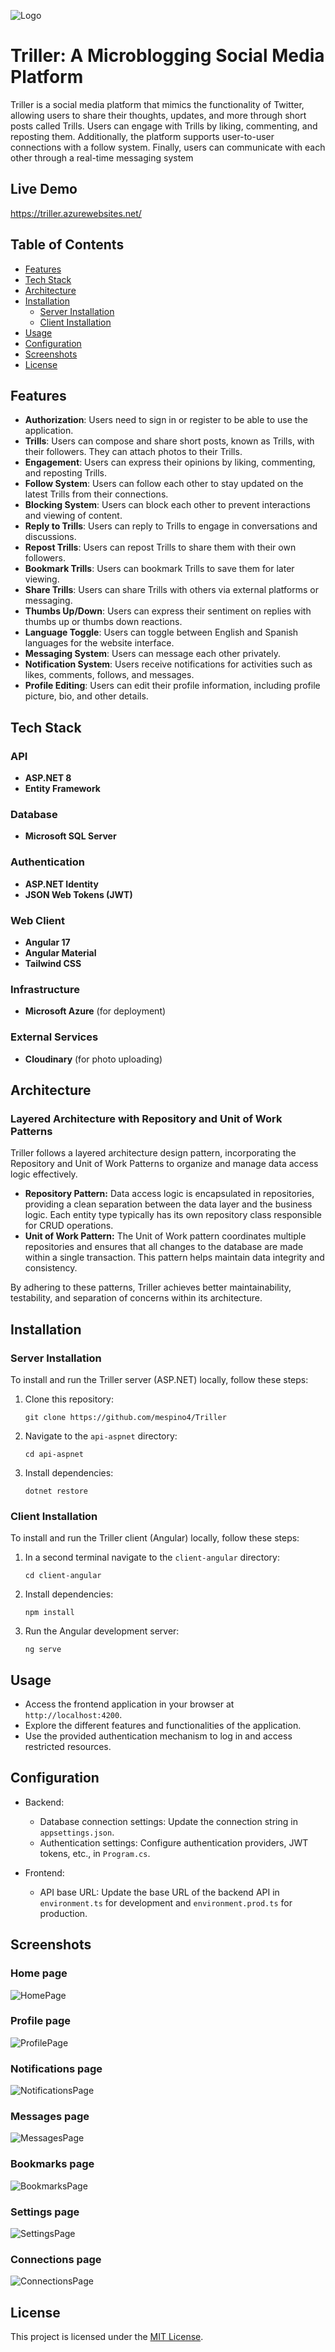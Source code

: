 ![Logo](images/trillerLogo2.png)
# Triller: A Microblogging Social Media Platform

Triller is a social media platform that mimics the functionality of Twitter, 
allowing users to share their thoughts, updates, and more through short posts called Trills. 
Users can engage with Trills by liking, commenting, and reposting them. Additionally, 
the platform supports user-to-user connections with a follow system. Finally, users can 
communicate with each other through a real-time messaging system

## Live Demo
https://triller.azurewebsites.net/

## Table of Contents
- [Features](#features)
- [Tech Stack](#tech-stack)
- [Architecture](#architecture)
- [Installation](#installation)
  - [Server Installation](#server-installation)
  - [Client Installation](#client-installation)
- [Usage](#usage)
- [Configuration](#configuration)
- [Screenshots](#screenshots)
- [License](#license)

## Features
- **Authorization**: Users need to sign in or register to be able to use the application.
- **Trills**: Users can compose and share short posts, known as Trills, with their followers. They can attach photos to their Trills.
- **Engagement**: Users can express their opinions by liking, commenting, and reposting Trills.
- **Follow System**: Users can follow each other to stay updated on the latest Trills from their connections.
- **Blocking System**: Users can block each other to prevent interactions and viewing of content.
- **Reply to Trills**: Users can reply to Trills to engage in conversations and discussions.
- **Repost Trills**: Users can repost Trills to share them with their own followers.
- **Bookmark Trills**: Users can bookmark Trills to save them for later viewing.
- **Share Trills**: Users can share Trills with others via external platforms or messaging.
- **Thumbs Up/Down**: Users can express their sentiment on replies with thumbs up or thumbs down reactions.
- **Language Toggle**: Users can toggle between English and Spanish languages for the website interface.
- **Messaging System**: Users can message each other privately.
- **Notification System**: Users receive notifications for activities such as likes, comments, follows, and messages.
- **Profile Editing**: Users can edit their profile information, including profile picture, bio, and other details.


## Tech Stack
### API
- **ASP.NET 8**
- **Entity Framework**

### Database
- **Microsoft SQL Server**

### Authentication
- **ASP.NET Identity**
- **JSON Web Tokens (JWT)**

### Web Client
- **Angular 17**
- **Angular Material**
- **Tailwind CSS**

### Infrastructure
- **Microsoft Azure** (for deployment)

### External Services
- **Cloudinary** (for photo uploading)

## Architecture
### Layered Architecture with Repository and Unit of Work Patterns
Triller follows a layered architecture design pattern, incorporating the Repository and Unit of Work Patterns to organize and manage data access logic effectively.
- **Repository Pattern:** Data access logic is encapsulated in repositories, providing a clean separation between the data layer and the business logic. Each entity type typically has its own repository class responsible for CRUD operations.
- **Unit of Work Pattern:** The Unit of Work pattern coordinates multiple repositories and ensures that all changes to the database are made within a single transaction. This pattern helps maintain data integrity and consistency.

By adhering to these patterns, Triller achieves better maintainability, testability, and separation of concerns within its architecture.

## Installation
### Server Installation

To install and run the Triller server (ASP.NET) locally, follow these steps:

1. Clone this repository:

    ```
    git clone https://github.com/mespino4/Triller
    ```

2. Navigate to the `api-aspnet` directory:

    ```
    cd api-aspnet
    ```

3. Install dependencies:

    ```
    dotnet restore
    ```

### Client Installation

To install and run the Triller client (Angular) locally, follow these steps:

1. In a second terminal navigate to the `client-angular` directory:

    ```
    cd client-angular
    ```

2. Install dependencies:

    ```
    npm install
    ```
    
3. Run the Angular development server:

    ```
    ng serve
    ```
    
## Usage

- Access the frontend application in your browser at `http://localhost:4200`.
- Explore the different features and functionalities of the application.
- Use the provided authentication mechanism to log in and access restricted resources.

## Configuration

- Backend:
  - Database connection settings: Update the connection string in `appsettings.json`.
  - Authentication settings: Configure authentication providers, JWT tokens, etc., in `Program.cs`.

- Frontend:
  - API base URL: Update the base URL of the backend API in `environment.ts` for development and `environment.prod.ts` for production.

## Screenshots
### Home page
![HomePage](docs/screenshots/HomePage.png)

### Profile page
![ProfilePage](docs/screenshots/ProfilePage.png)

### Notifications page
![NotificationsPage](docs/screenshots/NotificationsPage.png)

### Messages page
![MessagesPage](docs/screenshots/MessagePage.png)

### Bookmarks page
![BookmarksPage](docs/screenshots/BookmarksPage.png)

### Settings page
![SettingsPage](docs/screenshots/SettingsPage.png)

### Connections page
![ConnectionsPage](docs/screenshots/ConectionsPage.png)

## License

This project is licensed under the [MIT License](LICENSE).
